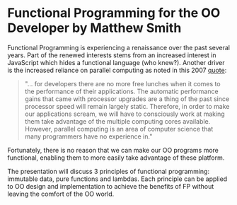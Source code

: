 Functional Programming for the OO Developer by Matthew Smith 
============================================================

Functional Programming is experiencing a renaissance over the past
several years.  Part of the renewed interests stems from an increased
interest in JavaScript which hides a functional language (who
knew?). Another driver is the increased reliance on parallel computing
as noted in this 2007 [quote](http://ditrans.blogspot.com/2007/10/functional-programming-renaissance.html):

> "... for developers there are no more free lunches when it comes to
> the performance of their applications.  The automatic performance
> gains that came with processor upgrades are a thing of the past since
> processor speed will remain largely static.  Therefore, in order to
> make our applications scream, we will have to consciously work at
> making them take advantage of the multiple computing cores
> available. However, parallel computing is an area of computer science
> that many programmers have no experience in."

Fortunately, there is no reason that we can make our OO programs more
functional, enabling them to more easily take advantage of these
platform.

The presentation will discuss 3 principles of functional programming:
immutable data, pure functions and lambdas.  Each principle can be
applied to OO design and implementation to achieve the benefits of FP
without leaving the comfort of the OO world.
